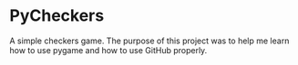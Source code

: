 # PyCheckers
A simple checkers game.
The purpose of this project was to help me learn how to use pygame and how to use GitHub properly.
